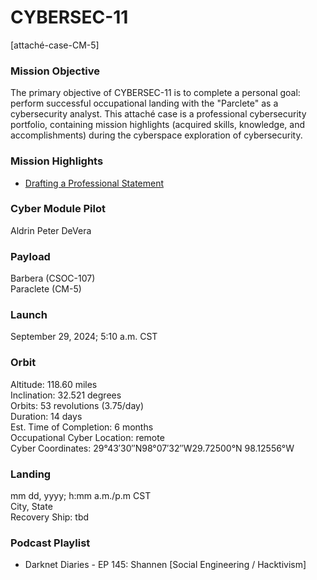 # CYBERSEC-11
[attaché-case-CM-5]

### Mission Objective
The primary objective of CYBERSEC-11 is to complete a personal goal: perform successful occupational landing with the "Parclete" as a cybersecurity analyst.  This attaché case is a professional cybersecurity portfolio, containing mission highlights (acquired skills, knowledge, and accomplishments) during the cyberspace exploration of cybersecurity.

### Mission Highlights
- <a href="drafting-professional-statement.md" target="_blank">Drafting a Professional Statement</a>
### Cyber Module Pilot
Aldrin Peter DeVera
### Payload
Barbera (CSOC-107)<br>
Paraclete (CM-5)


### Launch
September 29, 2024; 5:10 a.m. CST

### Orbit
Altitude: 118.60 miles<br>
Inclination: 32.521 degrees<br>
Orbits: 53 revolutions (3.75/day) <br>
Duration: 14 days <br>
Est. Time of Completion: 6 months <br>
Occupational Cyber Location: remote <br>
Cyber Coordinates: 29°43′30″N98°07′32″W29.72500°N 98.12556°W

### Landing
mm dd, yyyy; h:mm a.m./p.m CST <br>
City, State <br>
Recovery Ship: tbd

### Podcast Playlist
- Darknet Diaries - EP 145: Shannen [Social Engineering / Hacktivism]


